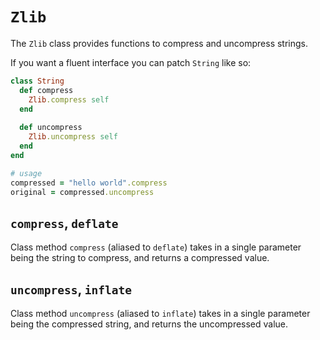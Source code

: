 # `Zlib`

The `Zlib` class provides functions to compress and uncompress strings.

If you want a fluent interface you can patch `String` like so:

```ruby
class String
  def compress
    Zlib.compress self
  end
  
  def uncompress
    Zlib.uncompress self
  end
end

# usage
compressed = "hello world".compress
original = compressed.uncompress
```

## `compress`, `deflate`

Class method `compress` (aliased to `deflate`) takes in a single parameter being the string to compress, and returns a compressed value.

## `uncompress`, `inflate`

Class method `uncompress` (aliased to `inflate`) takes in a single parameter being the compressed string, and returns the uncompressed value.
